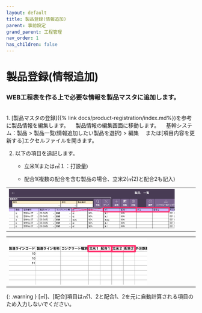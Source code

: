 ```yaml
---
layout: default
title: 製品登録(情報追加)
parent: 事前設定
grand_parent: 工程管理
nav_order: 1
has_children: false
---
```


# 製品登録(情報追加)

### WEB工程表を作る上で必要な情報を製品マスタに追加します。

<br>
1. [製品マスタの登録]({% link docs/product-registration/index.md%})を参考に製品情報を編集します。  
　製品情報の編集画面に移動します。  
　基幹システム：製品 > 製品一覧(情報追加したい製品を選択) > 編集  
　または[項目内容を更新する]エクセルファイルを開きます。  


2. 以下の項目を追記します。

    - 立米1(または㎥１：打設量)

    - 配合1(複数の配合を含む製品の場合、立米2(㎥2)と配合2も記入)

<table><tr><td>
<img src="../../../../assets/images/process-control/pre-configuration/registration-product/1.png" width="90%">
</td></tr></table>

<table><tr><td>
<img src="../../../../assets/images/process-control/pre-configuration/registration-product/2.png" width="75%">
</td></tr></table>

{: .warning }
[㎥]、[配合]項目は㎥1、2と配合1、2を元に自動計算される項目のため入力しないでください。